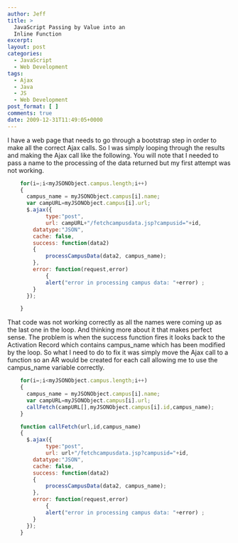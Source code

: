 ```yaml
---
author: Jeff
title: >
  JavaScript Passing by Value into an
  Inline Function
excerpt:
layout: post
categories:
  - JavaScript
  - Web Development
tags:
  - Ajax
  - Java
  - JS
  - Web Development
post_format: [ ]
comments: true
date: 2009-12-31T11:49:05+0000
---
```

I have a web page that needs to go through a bootstrap step in order to make all the correct Ajax calls. So I was simply looping through the results and making the Ajax call like the following. You will note that I needed to pass a name to the processing of the data returned but my first attempt was not working.

``` js
    for(i=;i<myJSONObject.campus.length;i++)
    {
      campus_name = myJSONObject.campus[i].name;
      var campURL=myJSONObject.campus[i].url;
      $.ajax({
            type:"post",
            url: campURL+"/fetchcampusdata.jsp?campusid="+id,
    	datatype:"JSON",
    	cache: false,
    	success: function(data2)
    	{
    		processCampusData(data2, campus_name);
    	},
    	error: function(request,error)
            {
    		alert("error in processing campus data: "+error) ;
    	}
      });

    }
```

That code was not working correctly as all the names were coming up as the last one in the loop. And thinking more about it that makes perfect sense. The problem is when the success function fires it looks back to the Activation Record which contains campus\_name which has been modified by the loop. So what I need to do to fix it was simply move the Ajax call to a function so an AR would be created for each call allowing me to use the campus_name variable correctly.

``` js
    for(i=;i<myJSONObject.campus.length;i++)
    {
      campus_name = myJSONObject.campus[i].name;
      var campURL=myJSONObject.campus[i].url;
      callFetch(campURL[],myJSONObject.campus[i].id,campus_name);
    }

    function callFetch(url,id,campus_name)
    {
      $.ajax({
            type:"post",
            url: url+"/fetchcampusdata.jsp?campusid="+id,
    	datatype:"JSON",
    	cache: false,
    	success: function(data2)
    	{
    		processCampusData(data2, campus_name);
    	},
    	error: function(request,error)
            {
    		alert("error in processing campus data: "+error) ;
    	}
      });
    }
```
